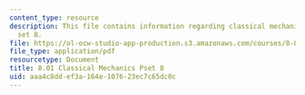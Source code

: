 ```yaml
---
content_type: resource
description: This file contains information regarding classical mechanics problem
  set 8.
file: https://ol-ocw-studio-app-production.s3.amazonaws.com/courses/8-01sc-classical-mechanics-fall-2016/aaa4c8ddef3a164e107623ec7c65dc0c_MIT8_01F16_pset8.pdf
file_type: application/pdf
resourcetype: Document
title: 8.01 Classical Mechanics Pset 8
uid: aaa4c8dd-ef3a-164e-1076-23ec7c65dc0c
---
```

